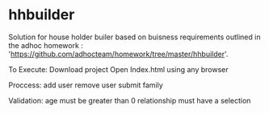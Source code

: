 # hhbuilder
Solution for house holder builer based on buisness requirements outlined in the adhoc homework :
'https://github.com/adhocteam/homework/tree/master/hhbuilder'. 

To  Execute: 
Download project
Open Index.html using any browser

Proccess:
add user
remove user
submit family

Validation:
age must be greater than 0
relationship must have a selection

